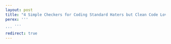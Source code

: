 ```yaml
---
layout: post
title: "4 Simple Checkers for Coding Standard Haters but Clean Code Lovers"
perex: '''
    ...
'''
redirect: true
---
```


<!-- redirect to new page -->
<meta content="0; url=https://tomasvotruba.cz/blog/2017/09/15/4-simple-checkers-for-coding-standard-haters-but-clean-code-lovers/">
